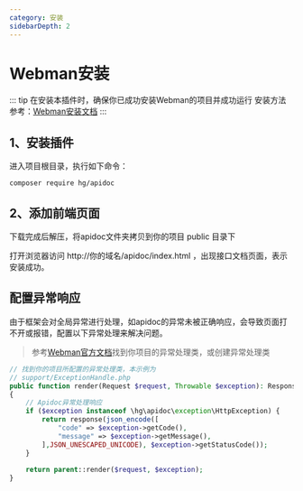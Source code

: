 ```yaml
---
category: 安装
sidebarDepth: 2
---
```


<script setup lang="ts">
import DownloadFe from "@DownloadFe";
</script>


# Webman安装

::: tip 在安装本插件时，确保你已成功安装Webman的项目并成功运行
安装方法参考：[Webman安装文档](https://www.workerman.net/doc/webman/install.html)
:::



## 1、安装插件
进入项目根目录，执行如下命令：
```
composer require hg/apidoc
```

## 2、添加前端页面

<ClientOnly>
<DownloadFe ></DownloadFe>
</ClientOnly>


下载完成后解压，将apidoc文件夹拷贝到你的项目 public 目录下

打开浏览器访问   http://你的域名/apidoc/index.html ，出现接口文档页面，表示安装成功。


## 配置异常响应

由于框架会对全局异常进行处理，如apidoc的异常未被正确响应，会导致页面打不开或报错，配置以下异常处理来解决问题。

> 参考[Webman官方文档](https://www.workerman.net/doc/webman/exception.html)找到你项目的异常处理类，或创建异常处理类

```php
// 找到你的项目所配置的异常处理类，本示例为
// support/ExceptionHandle.php
public function render(Request $request, Throwable $exception): Response
{
    // Apidoc异常处理响应
    if ($exception instanceof \hg\apidoc\exception\HttpException) {
        return response(json_encode([
            "code" => $exception->getCode(),
            "message" => $exception->getMessage(),
        ],JSON_UNESCAPED_UNICODE), $exception->getStatusCode());
    }
    
    return parent::render($request, $exception);
}
```